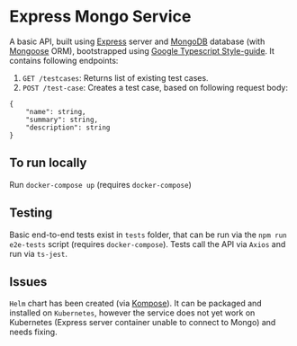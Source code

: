 # Express Mongo Service

A basic API, built using [Express](https://expressjs.com/) server and [MongoDB](https://www.mongodb.com/) database (with [Mongoose](https://mongoosejs.com/) ORM), bootstrapped using [Google Typescript Style-guide](https://github.com/google/gts). It contains following endpoints:

1. `GET /testcases`: Returns list of existing test cases.
2. `POST /test-case`: Creates a test case, based on following request body:

```
{
    "name": string,
    "summary": string,
    "description": string
}
```

## To run locally

Run `docker-compose up` (requires `docker-compose`)

## Testing

Basic end-to-end tests exist in `tests` folder, that can be run via the `npm run e2e-tests` script (requires `docker-compose`). Tests call the API via `Axios` and run via `ts-jest`.

## Issues

`Helm` chart has been created (via [Kompose](https://kompose.io/)). It can be packaged and installed on `Kubernetes`, however the service does not yet work on Kubernetes (Express server container unable to connect to Mongo) and needs fixing.
